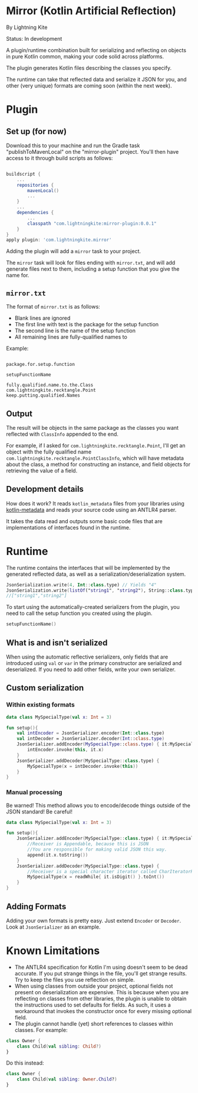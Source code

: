 # Mirror (Kotlin Artificial Reflection)
By Lightning Kite

Status: In development

A plugin/runtime combination built for serializing and reflecting on objects in pure Kotlin common, making your code solid across platforms.

The plugin generates Kotlin files describing the classes you specify.

The runtime can take that reflected data and serialize it JSON for you, and other (very unique) formats are coming soon (within the next week).


# Plugin

## Set up (for now)

Download this to your machine and run the Gradle task "publishToMavenLocal" on the "mirror-plugin" project.  You'll then have access to it through build scripts as follows:

```groovy

buildscript {
    ...
    repositories {
        mavenLocal()
        ...
    }
    ...
    dependencies {
        ...
        classpath "com.lightningkite:mirror-plugin:0.0.1"
    }
}
apply plugin: 'com.lightningkite.mirror'

```

Adding the plugin will add a `mirror` task to your project.

The `mirror` task will look for files ending with `mirror.txt`, and will add generate files next to them, including a setup function that you give the name for.

## `mirror.txt`

The format of `mirror.txt` is as follows:

- Blank lines are ignored
- The first line with text is the package for the setup function
- The second line is the name of the setup function
- All remaining lines are fully-qualified names to 

Example:

```text

package.for.setup.function

setupFunctionName

fully.qualified.name.to.the.Class
com.lightningkite.recktangle.Point
keep.putting.qualified.Names

```

## Output

The result will be objects in the same package as the classes you want reflected with `ClassInfo` appended to the end.

For example, if I asked for `com.lightningkite.recktangle.Point`, I'll get an object with the fully qualified name `com.lightningkite.recktangle.PointClassInfo`, which will have metadata about the class, a method for constructing an instance, and field objects for retrieving the value of a field.


## Development details

How does it work?  It reads `kotlin_metadata` files from your libraries using [kotlin-metadata](https://github.com/Takhion/kotlin-metadata) and reads your source code using an ANTLR4 parser.

It takes the data read and outputs some basic code files that are implementations of interfaces found in the runtime.



# Runtime

The runtime contains the interfaces that will be implemented by the generated reflected data, as well as a serialization/deserialization system.

```kotlin
JsonSerialization.write(4, Int::class.type) // Yields "4"
JsonSerialization.write(listOf("string1", "string2"), String::class.type.list) // Yields the next line:
//["string1","string2"]
```

To start using the automatically-created serializers from the plugin, you need to call the setup function you created using the plugin.

```kotlin
setupFunctionName()
```


## What is and isn't serialized

When using the automatic reflective serializers, only fields that are introduced using `val` or `var` in the primary constructor are serialized and deserialized.  If you need to add other fields, write your own serializer.


## Custom serialization

### Within existing formats

```kotlin
data class MySpecialType(val x: Int = 3)

fun setup(){
    val intEncoder = JsonSerializer.encoder(Int::class.type)
    val intDecoder = JsonSerializer.decoder(Int::class.type)
    JsonSerializer.addEncoder(MySpecialType::class.type) { it:MySpecialType ->
        intEncoder.invoke(this, it.x)
    }
    JsonSerializer.addDecoder(MySpecialType::class.type) {
        MySpecialType(x = intDecoder.invoke(this))
    }
}

```

### Manual processing

Be warned!  This method allows you to encode/decode things outside of the JSON standard!  Be careful!

```kotlin
data class MySpecialType(val x: Int = 3)

fun setup(){
    JsonSerializer.addEncoder(MySpecialType::class.type) { it:MySpecialType ->
        //Receiver is Appendable, because this is JSON
        //You are responsible for making valid JSON this way.
        append(it.x.toString())
    }
    JsonSerializer.addDecoder(MySpecialType::class.type) {
        //Receiver is a special character iterator called CharIteratorReader.
        MySpecialType(x = readWhile{ it.isDigit() }.toInt())
    }
}

```


## Adding Formats

Adding your own formats is pretty easy.  Just extend `Encoder` or `Decoder`.  Look at `JsonSerializer` as an example. 


# Known Limitations

- The ANTLR4 specification for Kotlin I'm using doesn't seem to be dead accurate.  If you put strange things in the file, you'll get strange results.  Try to keep the files you use reflection on simple.
- When using classes from outside your project, optional fields not present on deserialization are expensive.  This is because when you are reflecting on classes from other libraries, the plugin is unable to obtain the instructions used to set defaults for fields.  As such, it uses a workaround that invokes the constructor once for every missing optional field.  
- The plugin cannot handle (yet) short references to classes within classes.  For example:

```kotlin
class Owner {
    class Child(val sibling: Child?)
}
```

Do this instead:

```kotlin
class Owner {
    class Child(val sibling: Owner.Child?)
}
```
